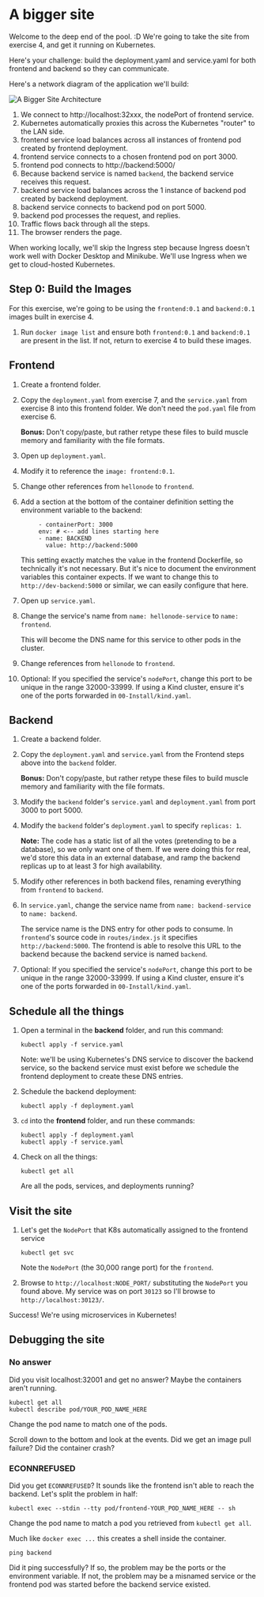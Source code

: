 A bigger site
=============

Welcome to the deep end of the pool.  :D  We're going to take the site from exercise 4, and get it running on Kubernetes.

Here's your challenge: build the deployment.yaml and service.yaml for both frontend and backend so they can communicate.

Here's a network diagram of the application we'll build:

![A Bigger Site Architecture](architecture.png)

1. We connect to http://localhost:32xxx, the nodePort of frontend service.
2. Kubernetes automatically proxies this across the Kubernetes "router" to the LAN side.
3. frontend service load balances across all instances of frontend pod created by frontend deployment.
4. frontend service connects to a chosen frontend pod on port 3000.
5. frontend pod connects to http://backend:5000/
6. Because backend service is named `backend`, the backend service receives this request.
7. backend service load balances across the 1 instance of backend pod created by backend deployment.
8. backend service connects to backend pod on port 5000.
9. backend pod processes the request, and replies.
10. Traffic flows back through all the steps.
11. The browser renders the page.

When working locally, we'll skip the Ingress step because Ingress doesn't work well with Docker Desktop and Minikube.  We'll use Ingress when we get to cloud-hosted Kubernetes.


Step 0: Build the Images
------------------------

For this exercise, we're going to be using the `frontend:0.1` and `backend:0.1` images built in exercise 4.

1. Run `docker image list` and ensure both `frontend:0.1` and `backend:0.1` are present in the list.  If not, return to exercise 4 to build these images.


Frontend
--------

1. Create a frontend folder.

2. Copy the `deployment.yaml` from exercise 7, and the `service.yaml` from exercise 8 into this frontend folder.  We don't need the `pod.yaml` file from exercise 6.

   **Bonus:** Don't copy/paste, but rather retype these files to build muscle memory and familiarity with the file formats.

3. Open up `deployment.yaml`.

4. Modify it to reference the `image: frontend:0.1`.

5. Change other references from `hellonode` to `frontend`.

6. Add a section at the bottom of the container definition setting the environment variable to the backend:

   ```
        - containerPort: 3000
        env: # <-- add lines starting here
        - name: BACKEND
          value: http://backend:5000
   ```

   This setting exactly matches the value in the frontend Dockerfile, so technically it's not necessary. But it's nice to document the environment variables this container expects. If we want to change this to `http://dev-backend:5000` or similar, we can easily configure that here.

7. Open up `service.yaml`.

8. Change the service's name from `name: hellonode-service` to `name: frontend`.

   This will become the DNS name for this service to other pods in the cluster.

9. Change references from `hellonode` to `frontend`.

10. Optional: If you specified the service's `nodePort`, change this port to be unique in the range 32000-33999.  If using a Kind cluster, ensure it's one of the ports forwarded in `00-Install/kind.yaml`.


Backend
-------

1. Create a backend folder.

2. Copy the `deployment.yaml` and `service.yaml` from the Frontend steps above into the `backend` folder.

   **Bonus:** Don't copy/paste, but rather retype these files to build muscle memory and familiarity with the file formats.

3. Modify the `backend` folder's `service.yaml` and `deployment.yaml` from port 3000 to port 5000.

4. Modify the `backend` folder's `deployment.yaml` to specify `replicas: 1`.

   **Note:** The code has a static list of all the votes (pretending to be a database), so we only want one of them.  If we were doing this for real, we'd store this data in an external database, and ramp the backend replicas up to at least 3 for high availability.

5. Modify other references in both backend files, renaming everything from `frontend` to `backend`.

6. In `service.yaml`, change the service name from `name: backend-service` to `name: backend`.

   The service name is the DNS entry for other pods to consume.  In `frontend`'s source code in `routes/index.js` it specifies `http://backend:5000`.  The frontend is able to resolve this URL to the backend because the backend service is named `backend`.

7. Optional: If you specified the service's `nodePort`, change this port to be unique in the range 32000-33999.  If using a Kind cluster, ensure it's one of the ports forwarded in `00-Install/kind.yaml`.


Schedule all the things
-----------------------

1. Open a terminal in the **backend** folder, and run this command:

   ```
   kubectl apply -f service.yaml
   ```

   Note: we'll be using Kubernetes's DNS service to discover the backend service, so the backend service must exist before we schedule the frontend deployment to create these DNS entries.

2. Schedule the backend deployment:

   ```
   kubectl apply -f deployment.yaml
   ```

3. `cd` into the **frontend** folder, and run these commands:

   ```
   kubectl apply -f deployment.yaml
   kubectl apply -f service.yaml
   ```

4. Check on all the things:

   ```
   kubectl get all
   ```

   Are all the pods, services, and deployments running?


Visit the site
--------------

1. Let's get the `NodePort` that K8s automatically assigned to the frontend service

   ```
   kubectl get svc
   ```

   Note the `NodePort` (the 30,000 range port) for the `frontend`.

2. Browse to `http://localhost:NODE_PORT/` substituting the `NodePort` you found above.  My service was on port `30123` so I'll browse to `http://localhost:30123/`.

Success!  We're using microservices in Kubernetes!


Debugging the site
------------------

### No answer

Did you visit localhost:32001 and get no answer? Maybe the containers aren't running.

```
kubectl get all
kubectl describe pod/YOUR_POD_NAME_HERE
```

Change the pod name to match one of the pods.

Scroll down to the bottom and look at the events. Did we get an image pull failure? Did the container crash?

### ECONNREFUSED

Did you get `ECONNREFUSED`? It sounds like the frontend isn't able to reach the backend. Let's split the problem in half:

```
kubectl exec --stdin --tty pod/frontend-YOUR_POD_NAME_HERE -- sh
```

Change the pod name to match a pod you retrieved from `kubectl get all`.

Much like `docker exec ...` this creates a shell inside the container.

```
ping backend
```

Did it ping successfully? If so, the problem may be the ports or the environment variable. If not, the problem may be a misnamed service or the frontend pod was started before the backend service existed.
